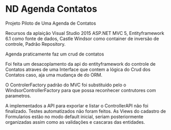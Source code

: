 # ND Agenda Contatos

Projeto Piloto de Uma Agenda de Contatos

Recursos da aplaição
Visual Studio 2015
ASP.NET MVC 5, 
Entityframework 6.1 como fonte de dados,
Castle Windsor como container de inversão de controle,
Padrão Repository.

Agenda praticamente faz um crud de contatos

Foi feita um desacoplamento da api do entityframework do controle de Contatos
atraves de uma Interface que contem a lógica do Crud dos Contatos caso, aja uma mudança de do ORM. 

O ControlerFactory padrão do MVC foi substituido pelo o WindsorControllerFactory para 
que possa reconhecer contrutores com parametros.

A implementados a API para exporlar e listar o ControllerAPI não foi finalizado.
Testes automatizados não foram feitos.
As Views do cadastro de Formularios estão no modo default inicial, seriam posteriormente organizadas assim
como as validações e cascaras das entidades.
